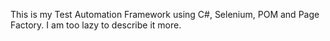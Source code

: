 This is my Test Automation Framework using C#, Selenium, POM and Page Factory. 
I am too lazy to describe it more.
